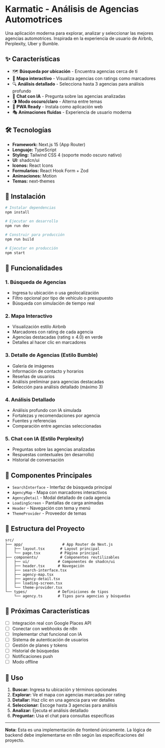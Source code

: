 # Karmatic - Análisis de Agencias Automotrices

Una aplicación moderna para explorar, analizar y seleccionar las mejores agencias automotrices. Inspirada en la experiencia de usuario de Airbnb, Perplexity, Uber y Bumble.

## ✨ Características

- 🗺️ **Búsqueda por ubicación** - Encuentra agencias cerca de ti
- 📍 **Mapa interactivo** - Visualiza agencias con ratings como marcadores
- 🔍 **Análisis detallado** - Selecciona hasta 3 agencias para análisis profundo
- 💬 **Chat con IA** - Pregunta sobre las agencias analizadas
- 🌗 **Modo oscuro/claro** - Alterna entre temas
- 📱 **PWA Ready** - Instala como aplicación web
- 🎭 **Animaciones fluidas** - Experiencia de usuario moderna

## 🛠️ Tecnologías

- **Framework:** Next.js 15 (App Router)
- **Lenguaje:** TypeScript
- **Styling:** Tailwind CSS 4 (soporte modo oscuro nativo)
- **UI:** shadcn/ui
- **Iconos:** React Icons
- **Formularios:** React Hook Form + Zod
- **Animaciones:** Motion
- **Temas:** next-themes

## 🚀 Instalación

```bash
# Instalar dependencias
npm install

# Ejecutar en desarrollo
npm run dev

# Construir para producción
npm run build

# Ejecutar en producción
npm start
```

## 📱 Funcionalidades

### 1. Búsqueda de Agencias
- Ingresa tu ubicación o usa geolocalización
- Filtro opcional por tipo de vehículo o presupuesto
- Búsqueda con simulación de tiempo real

### 2. Mapa Interactivo
- Visualización estilo Airbnb
- Marcadores con rating de cada agencia
- Agencias destacadas (rating ≥ 4.0) en verde
- Detalles al hacer clic en marcadores

### 3. Detalle de Agencias (Estilo Bumble)
- Galería de imágenes
- Información de contacto y horarios
- Reseñas de usuarios
- Análisis preliminar para agencias destacadas
- Selección para análisis detallado (máximo 3)

### 4. Análisis Detallado
- Análisis profundo con IA simulada
- Fortalezas y recomendaciones por agencia
- Fuentes y referencias
- Comparación entre agencias seleccionadas

### 5. Chat con IA (Estilo Perplexity)
- Preguntas sobre las agencias analizadas
- Respuestas contextuales (en desarrollo)
- Historial de conversación

## 🎨 Componentes Principales

- `SearchInterface` - Interfaz de búsqueda principal
- `AgencyMap` - Mapa con marcadores interactivos
- `AgencyDetail` - Modal detallado de cada agencia
- `LoadingScreen` - Pantallas de carga animadas
- `Header` - Navegación con tema y menú
- `ThemeProvider` - Proveedor de temas

## 📁 Estructura del Proyecto

```
src/
├── app/                  # App Router de Next.js
│   ├── layout.tsx       # Layout principal
│   └── page.tsx         # Página principal
├── components/          # Componentes reutilizables
│   ├── ui/             # Componentes de shadcn/ui
│   ├── header.tsx      # Navegación
│   ├── search-interface.tsx
│   ├── agency-map.tsx
│   ├── agency-detail.tsx
│   ├── loading-screen.tsx
│   └── theme-provider.tsx
└── types/              # Definiciones de tipos
    └── agency.ts       # Tipos para agencias y búsquedas
```

## 🎯 Próximas Características

- [ ] Integración real con Google Places API
- [ ] Conectar con webhooks de n8n
- [ ] Implementar chat funcional con IA
- [ ] Sistema de autenticación de usuarios
- [ ] Gestión de planes y tokens
- [ ] Historial de búsquedas
- [ ] Notificaciones push
- [ ] Modo offline

## 📱 Uso

1. **Buscar:** Ingresa tu ubicación y términos opcionales
2. **Explorar:** Ve el mapa con agencias marcadas por rating
3. **Detallar:** Haz clic en una agencia para ver detalles
4. **Seleccionar:** Escoge hasta 3 agencias para análisis
5. **Analizar:** Ejecuta el análisis detallado
6. **Preguntar:** Usa el chat para consultas específicas

---

**Nota:** Esta es una implementación de frontend únicamente. La lógica de backend debe implementarse en n8n según las especificaciones del proyecto.
